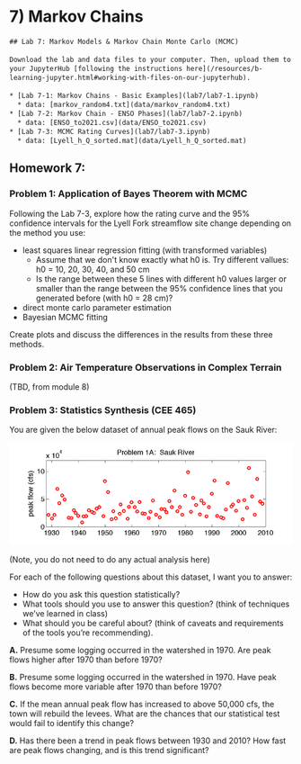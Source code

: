 # 7) Markov Chains

```note
## Lab 7: Markov Models & Markov Chain Monte Carlo (MCMC)

Download the lab and data files to your computer. Then, upload them to your JupyterHub [following the instructions here](/resources/b-learning-jupyter.html#working-with-files-on-our-jupyterhub).

* [Lab 7-1: Markov Chains - Basic Examples](lab7/lab7-1.ipynb)
  * data: [markov_random4.txt](data/markov_random4.txt)
* [Lab 7-2: Markov Chain - ENSO Phases](lab7/lab7-2.ipynb)
  * data: [ENSO_to2021.csv](data/ENSO_to2021.csv)
* [Lab 7-3: MCMC Rating Curves](lab7/lab7-3.ipynb)
  * data: [Lyell_h_Q_sorted.mat](data/Lyell_h_Q_sorted.mat)

```


## Homework 7: 

 
### Problem 1: Application of Bayes Theorem with MCMC
 
Following the Lab 7-3, explore how the rating curve and the 95% confidence intervals for the Lyell Fork streamflow site change depending on the method you use:

- least squares linear regression fitting (with transformed variables)
  - Assume that we don't know exactly what h0 is. Try different vallues: h0 = 10, 20, 30, 40, and 50 cm
  - Is the range between these 5 lines with different h0 values larger or smaller than the range between the 95% confidence lines that you generated before (with h0 = 28 cm)?
- direct monte carlo parameter estimation
- Bayesian MCMC fitting

Create plots and discuss the differences in the results from these three methods. 

### Problem 2: Air Temperature Observations in Complex Terrain

(TBD, from module 8)


### Problem 3: Statistics Synthesis (CEE 465)

You are given the below dataset of annual peak flows on the Sauk River: 

![Sauk River Plot](lab7/sauk-river-plot.png)

(Note, you do not need to do any actual analysis here)

For each of the following questions about this dataset, I want you to answer:
 - How do you ask this question statistically? 
 - What tools should you use to answer this question? (think of techniques we’ve learned in class)
 - What should you be careful about? (think of caveats and requirements of the tools you’re recommending).

 **A.** Presume some logging occurred in the watershed in 1970. Are peak flows higher after 1970 than before 1970?
 
 **B.** Presume some logging occurred in the watershed in 1970. Have peak flows become more variable after 1970 than before 1970?
 
 **C.** If the mean annual peak flow has increased to above 50,000 cfs, the town will rebuild the levees. What are the chances that our statistical test would fail to identify this change?
 
 **D.** Has there been a trend in peak flows between 1930 and 2010? How fast are peak flows changing, and is this trend significant?